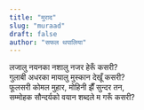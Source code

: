 ```yaml
---
title: "मुराद"
slug: "muraad"
draft: false
author: "सफल थपालिया"
---
```


लजालु नयनका नशालु नजर हेरूँ कसरी?  
गुलाबी अधरका मायालु मुस्कान देखूँ कसरी?   
फूलसरी कोमल मुहार, मोहिनी झैँ सुन्दर तन,   
सम्मोहक सौन्दर्यको वयान शब्दले‌ म गरूँ कसरी?
